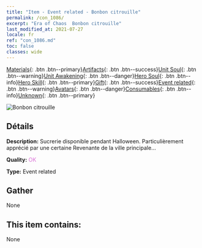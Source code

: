 ```yaml
---
title: "Item - Event related - Bonbon citrouille"
permalink: /con_1086/
excerpt: "Era of Chaos  Bonbon citrouille"
last_modified_at: 2021-07-27
locale: fr
ref: "con_1086.md"
toc: false
classes: wide
---
```

 [Materials](/ItemsFR/){: .btn .btn--primary}[Artifacts](/ItemsFR/Artifacts/){: .btn .btn--success}[Unit Soul](/ItemsFR/UnitSoul/){: .btn .btn--warning}[Unit Awakening](/ItemsFR/UnitAwakening/){: .btn .btn--danger}[Hero Soul](/ItemsFR/HeroSoul/){: .btn .btn--info}[Hero Skill](/ItemsFR/HeroSkill/){: .btn .btn--primary}[Gift](/ItemsFR/Gift/){: .btn .btn--success}[Event related](/ItemsFR/Events/){: .btn .btn--warning}[Avatars](/ItemsFR/Avatars/){: .btn .btn--danger}[Consumables](/ItemsFR/Consumables/){: .btn .btn--info}[Unknown](/ItemsFR/Unknown/){: .btn .btn--primary}

 ![Bonbon citrouille](/images/t/i_690012.png)

## Détails
 **Description:** Sucrerie disponible pendant Halloween. Particulièrement apprécié par une certaine Revenante de la ville principale...

 **Quality:** <span style="color: #DA70D6">OK</span>

 **Type:** Event related

## Gather

  None

## This item contains:

  None

